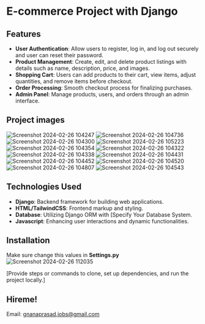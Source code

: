 # E-commerce Project with Django

## Features
* __User Authentication__: Allow users to register, log in, and log out securely and user can reset their password.
* __Product Management__: Create, edit, and delete product listings with details such as name, description, price, and images.
* __Shopping Cart__: Users can add products to their cart, view items, adjust quantities, and remove items before checkout.
* __Order Processing__: Smooth checkout process for finalizing purchases.
* __Admin Panel__: Manage products, users, and orders through an admin interface.

## Project images

![Screenshot 2024-02-26 104247](https://github.com/zep245/E-commerce-Webapp/assets/72607551/75dd4353-87ce-4c33-81dd-a1c9ee7b75ac)
![Screenshot 2024-02-26 104736](https://github.com/zep245/E-commerce-Webapp/assets/72607551/f600690e-54d1-4337-9458-6386e939f205)
![Screenshot 2024-02-26 104300](https://github.com/zep245/E-commerce-Webapp/assets/72607551/65b02c2b-03f4-43bf-92a8-6f72a7f0e198)
![Screenshot 2024-02-26 105223](https://github.com/zep245/E-commerce-Webapp/assets/72607551/3e39347c-b628-4068-bf55-7fd4926ce27e)
![Screenshot 2024-02-26 104354](https://github.com/zep245/E-commerce-Webapp/assets/72607551/8aa1c42a-ebc7-4f5a-b947-9d3306685a0b)
![Screenshot 2024-02-26 104322](https://github.com/zep245/E-commerce-Webapp/assets/72607551/1fecd26d-38a0-4cc4-86fd-31ab4504256f)
![Screenshot 2024-02-26 104338](https://github.com/zep245/E-commerce-Webapp/assets/72607551/b6ab97e3-4955-4763-b8ea-b08089d57111)
![Screenshot 2024-02-26 104431](https://github.com/zep245/E-commerce-Webapp/assets/72607551/6732776d-92f5-4146-948e-e4e9d3a46b8c)
![Screenshot 2024-02-26 104452](https://github.com/zep245/E-commerce-Webapp/assets/72607551/4e90b0fd-3e6e-4339-866d-41960ad62fce)
![Screenshot 2024-02-26 104520](https://github.com/zep245/E-commerce-Webapp/assets/72607551/f7dd6822-33d6-4303-b7ed-683c5071f7b5)
![Screenshot 2024-02-26 104807](https://github.com/zep245/E-commerce-Webapp/assets/72607551/c85d0cda-d820-477c-a2fe-12be775f3ace)
![Screenshot 2024-02-26 104543](https://github.com/zep245/E-commerce-Webapp/assets/72607551/efb204fe-be0e-4b46-95f9-12675c2b30d0)


## Technologies Used

* __Django__: Backend framework for building web applications.
* __HTML/TailwindCSS__: Frontend markup and styling.
* __Database__: Utilizing Django ORM with [Specify Your Database System.
* __Javascript__: Enhancing user interactions and dynamic functionalities.


## Installation
Make sure change this values in __Settings.py__
![Screenshot 2024-02-26 112035](https://github.com/zep245/E-commerce-Webapp/assets/72607551/c409af31-83d3-47cb-9c0d-a7315925420a)

[Provide steps or commands to clone, set up dependencies, and run the project locally.]


## Hireme!
Email: gnanaprasad.jobs@gmail.com






